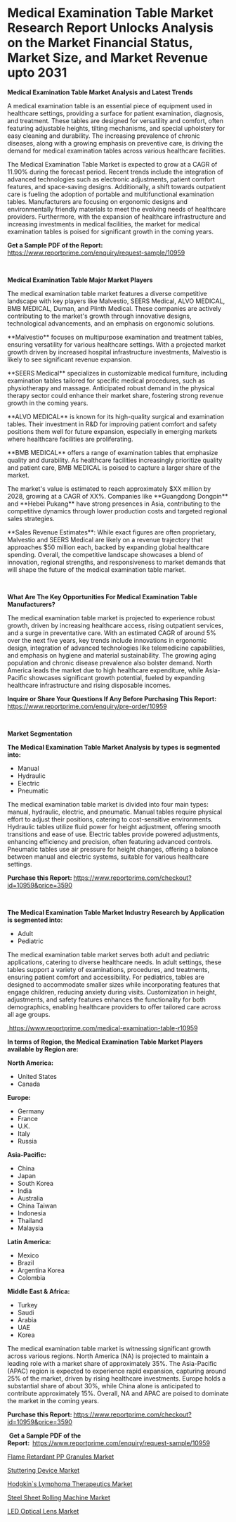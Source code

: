 <p><h1>Medical Examination Table Market Research Report Unlocks Analysis on the Market Financial Status, Market Size, and Market Revenue upto 2031</h1></p><p><strong>Medical Examination Table Market Analysis and Latest Trends</strong></p>
<p><p>A medical examination table is an essential piece of equipment used in healthcare settings, providing a surface for patient examination, diagnosis, and treatment. These tables are designed for versatility and comfort, often featuring adjustable heights, tilting mechanisms, and special upholstery for easy cleaning and durability. The increasing prevalence of chronic diseases, along with a growing emphasis on preventive care, is driving the demand for medical examination tables across various healthcare facilities.</p><p>The Medical Examination Table Market is expected to grow at a CAGR of 11.90% during the forecast period. Recent trends include the integration of advanced technologies such as electronic adjustments, patient comfort features, and space-saving designs. Additionally, a shift towards outpatient care is fueling the adoption of portable and multifunctional examination tables. Manufacturers are focusing on ergonomic designs and environmentally friendly materials to meet the evolving needs of healthcare providers. Furthermore, with the expansion of healthcare infrastructure and increasing investments in medical facilities, the market for medical examination tables is poised for significant growth in the coming years.</p></p>
<p><strong>Get a Sample PDF of the Report:&nbsp;</strong> <a href="https://www.reportprime.com/enquiry/request-sample/10959">https://www.reportprime.com/enquiry/request-sample/10959</a></p>
<p>&nbsp;</p>
<p><strong>Medical Examination Table Major Market Players</strong></p>
<p><p>The medical examination table market features a diverse competitive landscape with key players like Malvestio, SEERS Medical, ALVO MEDICAL, BMB MEDICAL, Duman, and Plinth Medical. These companies are actively contributing to the market's growth through innovative designs, technological advancements, and an emphasis on ergonomic solutions.</p><p>**Malvestio** focuses on multipurpose examination and treatment tables, ensuring versatility for various healthcare settings. With a projected market growth driven by increased hospital infrastructure investments, Malvestio is likely to see significant revenue expansion.</p><p>**SEERS Medical** specializes in customizable medical furniture, including examination tables tailored for specific medical procedures, such as physiotherapy and massage. Anticipated robust demand in the physical therapy sector could enhance their market share, fostering strong revenue growth in the coming years.</p><p>**ALVO MEDICAL** is known for its high-quality surgical and examination tables. Their investment in R&D for improving patient comfort and safety positions them well for future expansion, especially in emerging markets where healthcare facilities are proliferating.</p><p>**BMB MEDICAL** offers a range of examination tables that emphasize quality and durability. As healthcare facilities increasingly prioritize quality and patient care, BMB MEDICAL is poised to capture a larger share of the market.</p><p>The market's value is estimated to reach approximately $XX million by 2028, growing at a CAGR of XX%. Companies like **Guangdong Dongpin** and **Hebei Pukang** have strong presences in Asia, contributing to the competitive dynamics through lower production costs and targeted regional sales strategies.</p><p>**Sales Revenue Estimates**: While exact figures are often proprietary, Malvestio and SEERS Medical are likely on a revenue trajectory that approaches $50 million each, backed by expanding global healthcare spending. Overall, the competitive landscape showcases a blend of innovation, regional strengths, and responsiveness to market demands that will shape the future of the medical examination table market.</p></p>
<p>&nbsp;</p>
<p><strong>What Are The Key Opportunities For Medical Examination Table Manufacturers?</strong></p>
<p><p>The medical examination table market is projected to experience robust growth, driven by increasing healthcare access, rising outpatient services, and a surge in preventative care. With an estimated CAGR of around 5% over the next five years, key trends include innovations in ergonomic design, integration of advanced technologies like telemedicine capabilities, and emphasis on hygiene and material sustainability. The growing aging population and chronic disease prevalence also bolster demand. North America leads the market due to high healthcare expenditure, while Asia-Pacific showcases significant growth potential, fueled by expanding healthcare infrastructure and rising disposable incomes.</p></p>
<p><strong>Inquire or Share Your Questions If Any Before Purchasing This Report:</strong> <a href="https://www.reportprime.com/enquiry/pre-order/10959">https://www.reportprime.com/enquiry/pre-order/10959</a></p>
<p>&nbsp;</p>
<p><strong>Market Segmentation</strong></p>
<p><strong>The Medical Examination Table Market Analysis by types is segmented into:</strong></p>
<p><ul><li>Manual</li><li>Hydraulic</li><li>Electric</li><li>Pneumatic</li></ul></p>
<p><p>The medical examination table market is divided into four main types: manual, hydraulic, electric, and pneumatic. Manual tables require physical effort to adjust their positions, catering to cost-sensitive environments. Hydraulic tables utilize fluid power for height adjustment, offering smooth transitions and ease of use. Electric tables provide powered adjustments, enhancing efficiency and precision, often featuring advanced controls. Pneumatic tables use air pressure for height changes, offering a balance between manual and electric systems, suitable for various healthcare settings.</p></p>
<p><strong>Purchase this Report:&nbsp;</strong><a href="https://www.reportprime.com/checkout?id=10959&price=3590">https://www.reportprime.com/checkout?id=10959&price=3590</a></p>
<p>&nbsp;</p>
<p><strong>The Medical Examination Table Market Industry Research by Application is segmented into:</strong></p>
<p><ul><li>Adult</li><li>Pediatric</li></ul></p>
<p><p>The medical examination table market serves both adult and pediatric applications, catering to diverse healthcare needs. In adult settings, these tables support a variety of examinations, procedures, and treatments, ensuring patient comfort and accessibility. For pediatrics, tables are designed to accommodate smaller sizes while incorporating features that engage children, reducing anxiety during visits. Customization in height, adjustments, and safety features enhances the functionality for both demographics, enabling healthcare providers to offer tailored care across all age groups.</p></p>
<p><a href="https://www.reportprime.com/medical-examination-table-r10959">&nbsp;https://www.reportprime.com/medical-examination-table-r10959</a></p>
<p><strong>In terms of Region, the Medical Examination Table Market Players available by Region are:</strong></p>
<p>
    <p> <strong> North America: </strong>
        <ul>
            <li>United States</li>
            <li>Canada</li>
        </ul>
        </p> 
    <p> <strong> Europe: </strong>
        <ul>
            <li>Germany</li>
            <li>France</li>
            <li>U.K.</li>
            <li>Italy</li>
            <li>Russia</li>
        </ul>
        </p> 
    <p> <strong> Asia-Pacific: </strong>
        <ul>
            <li>China</li>
            <li>Japan</li>
            <li>South Korea</li>
            <li>India</li>
            <li>Australia</li>
            <li>China Taiwan</li>
            <li>Indonesia</li>
            <li>Thailand</li>
            <li>Malaysia</li>
        </ul>
        </p> 
    <p> <strong> Latin America: </strong>
        <ul>
            <li>Mexico</li>
            <li>Brazil</li>
            <li>Argentina Korea</li>
            <li>Colombia</li>
        </ul>
        </p> 
    <p> <strong> Middle East & Africa: </strong>
        <ul>
            <li>Turkey</li>
            <li>Saudi</li>
            <li>Arabia</li>
            <li>UAE</li>
            <li>Korea</li>
        </ul>
    </p>
    </p>
<p><p>The medical examination table market is witnessing significant growth across various regions. North America (NA) is projected to maintain a leading role with a market share of approximately 35%. The Asia-Pacific (APAC) region is expected to experience rapid expansion, capturing around 25% of the market, driven by rising healthcare investments. Europe holds a substantial share of about 30%, while China alone is anticipated to contribute approximately 15%. Overall, NA and APAC are poised to dominate the market in the coming years.</p></p>
<p><strong>Purchase this Report: </strong><a href="https://www.reportprime.com/checkout?id=10959&price=3590">https://www.reportprime.com/checkout?id=10959&price=3590</a></p>
<p>&nbsp;<strong>Get a Sample PDF of the Report:&nbsp;&nbsp;</strong><a href="https://www.reportprime.com/enquiry/request-sample/10959">https://www.reportprime.com/enquiry/request-sample/10959</a></p>
<p><strong></strong></p>
<p><p><a href="https://medium.com/@chloeconn57/the-growth-of-the-flame-retardant-pp-granules-market-has-been-significant-driven-by-various-f275e44a7a2a">Flame Retardant PP Granules Market</a></p><p><a href="https://github.com/luckyshygirl/Market-Research-Report-List-6/blob/main/stuttering-device-market.md">Stuttering Device Market</a></p><p><a href="https://issuu.com/reportprime-2/docs/hodgkins-lymphoma-therapeutics-mark_d200d0109f1212">Hodgkin`s Lymphoma Therapeutics Market</a></p><p><a href="https://www.linkedin.com/pulse/steel-sheet-rolling-machine-market-share-new-trends-analysis-tk22c?trackingId=VYAV%2F2RqQrqjJPuLxeC%2BwQ%3D%3D">Steel Sheet Rolling Machine Market</a></p><p><a href="https://www.linkedin.com/pulse/market-forecasting-change-global-led-optical-lens-dynamics-ol9oe?trackingId=be7ndPMYSbiwN4A8B%2BHjqA%3D%3D">LED Optical Lens Market</a></p></p>